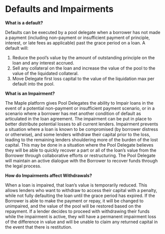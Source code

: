 # Defaults and Impairments

**What is a default?**

Defaults can be executed by a pool delegate when a borrower has not made a payment (including non-payment or insufficient payment of principle, interest, or late fees as applicable) past the grace period on a loan. A default will:

1. Reduce the pool’s value by the amount of outstanding principle on the loan and any interest accrued.
2. Sell any collateral on the loan and increase the value of the pool to the value of the liquidated collateral.
3. Move Delegate first loss capital to the value of the liquidation max per default into the pool.

**What is an Impairment?**

The Maple platform gives Pool Delegates the ability to Impair loans in the event of a potential non-payment or insufficient payment scenario, or in a scenario where a borrower has met another condition of default as articulated in the loan agreement. The impairment can be put in place to better distribute potential losses to all current lenders. Impairment prevents a situation where a loan is known to be compromised (by borrower distress or otherwise), and some lenders withdraw their capital prior to the loss, leading to the remaining lenders shouldering more of the burden of the lost capital. This may be done in a situation where the Pool Delegate believes they will be able to quickly recover a part or all of the loan’s value from the Borrower through collaborative efforts or restructuring. The Pool Delegate will maintain an active dialogue with the Borrower to recover funds through the legal process.

**How do Impairments affect Withdrawals?**

When a loan is impaired, that loan’s value is temporarily reduced. This allows lenders who want to withdraw to access their capital with a penalty, while not fully defaulting the loan until the grace period has expired. If the Borrower is able to make the payment or repay, it will be changed to unimpaired, and the value of the pool will be restored based on the repayment. If a lender decides to proceed with withdrawing their funds while the impairment is active, they will have a permanent impairment loss of the difference in value and will be unable to claim any returned capital in the event that there is restitution.

